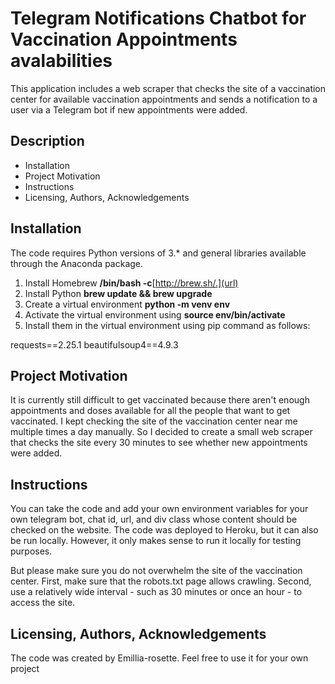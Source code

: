 # Telegram Notifications Chatbot for Vaccination Appointments avalabilities
This application includes a web scraper that checks the site of a vaccination center for available vaccination appointments and sends a notification to a user via a Telegram bot if new appointments were added.
## Description
- Installation
- Project Motivation
- Instructions
- Licensing, Authors, Acknowledgements


## Installation

The code requires Python versions of 3.* and general libraries available through the Anaconda package.

1. Install Homebrew **/bin/bash -c**[http://brew.sh/.](url)
2. Install Python **brew update && brew upgrade**
4. Create a virtual environment **python -m venv env**
5. Activate the virtual environment using **source env/bin/activate**
6. Install them in the virtual environment using pip command as follows:

requests==2.25.1
beautifulsoup4==4.9.3

## Project Motivation

It is currently still difficult to get vaccinated because there aren't enough appointments and doses available for all the people that want to get vaccinated. I kept checking the site of the vaccination center near me multiple times a day manually. So I decided to create a small web scraper that checks the site every 30 minutes to see whether new appointments were added.

## Instructions

You can take the code and add your own environment variables for your own telegram bot, chat id, url, and div class whose content should be checked on the website. The code was deployed to Heroku, but it can also be run locally. However, it only makes sense to run it locally for testing purposes.

But please make sure you do not overwhelm the site of the vaccination center. First, make sure that the robots.txt page allows crawling. Second, use a relatively wide interval - such as 30 minutes or once an hour - to access the site.

## Licensing, Authors, Acknowledgements

The code was created by Emillia-rosette. Feel free to use it for your own project
